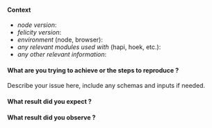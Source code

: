 #### Context

* *node version*:
* *felicity version*:
* *environment* (node, browser):
* *any relevant modules used with* (hapi, hoek, etc.):
* *any other relevant information*:

#### What are you trying to achieve or the steps to reproduce ?

Describe your issue here, include any schemas and inputs if needed.

#### What result did you expect ?

#### What result did you observe ?
